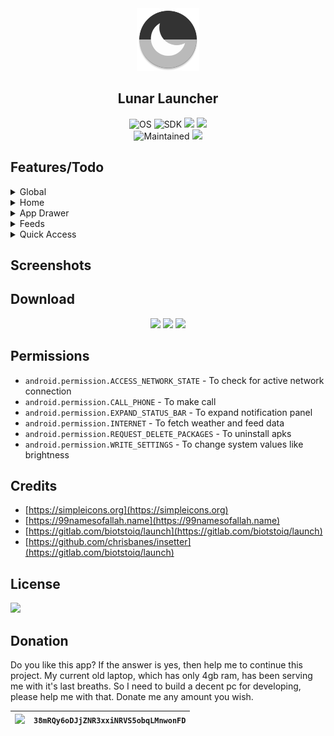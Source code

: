<div align='center'>
	<img src='fastlane/metadata/android/en-US/images/icon.png' alt='Lunar Launcher' width='100' height='100'>
    <h2>Lunar Launcher</h2>
    <p>
        <img src='https://img.shields.io/badge/Android-3DDC84?style=for-the-badge&logo=android&logoColor=white' alt='OS'>
        <img src='https://img.shields.io/badge/SDK-26-vibrant?style=for-the-badge' alt='SDK'>
		<img src='https://img.shields.io/badge/Java-ED8B00?style=for-the-badge&logo=java&logoColor=white'>
        <a href='https://github.com/iamrasel/lunar-launcher/blob/main/LICENSE'><img src='https://img.shields.io/badge/License-GPL%20v3-blue?style=for-the-badge'></a>
        <br>
		<img src='https://img.shields.io/badge/Maintained-yes-green?style=for-the-badge' alt='Maintained'>
        <a href='https://github.com/iamrasel/lunar-launcher/actions'><img src='https://img.shields.io/github/workflow/status/iamrasel/lunar-launcher/Build_Debug?style=for-the-badge'></a>
		<!--
		<a href='https://github.com/iamrasel/lunar-launcher/releases'><img src='https://img.shields.io/github/release/iamrasel/lunar-launcher?style=for-the-badge'></a>
		<img src='https://img.shields.io/github/downloads/iamrasel/lunar-launcher/total?style=for-the-badge' alt='Downloads'>
		-->
    </p>
</div>

## Features/Todo
<details><summary>Global</summary>

- [x] Material Design 3
  - [ ] Material You support
- [x] Day/night theme
- [x] Double tap: lock/sleep
  - [x] Accessibility (SDK >= 28)
  - [x] Device admin
  - [x] Root
- [x] Swipe down: expand notification panel
- [ ] Migration to Kotlin
- [ ] Yet to decide

</details>
<details><summary>Home</summary>

- [x] Battery status
  - [x] Circular percentage indicator
  - [x] Animation while charging
- [x] Time
  - [x] 12/24 format
- [x] Date
- [x] Weather
  - [x] Provider: OpenWeatherMap
  - [x] Celsius/Fahrenheit
- [x] Al Asma Ul Husna
  - [x] Arabic, English and English with meaning
- [x] Todo
  - [x] Add, delete, edit, copy
  - [ ] Auto destructive todo with notify
  - [x] Zero/three/five items in home screen

</details>
<details><summary>App Drawer</summary>

- [x] Quick search
- [x] Launch from search
- [x] Launch in freeform mode
- [x] Total apps count
- [ ] App rename
- [ ] App lock
- [ ] App hide
- [ ] Detailed app info

</details>
<details><summary>Feeds</summary>

- [ ] Device stats
- [x] RSS

</details>
<details><summary>Quick Access</summary>

- [x] Favourite apps (<=6)
- [x] Favourite contacts and urls (3+3)
- [x] Control system value
  - [x] Brightness
  - [x] Sound

</details>

## Screenshots

## Download
<div align='center'>

<img src='https://img.shields.io/badge/GitHub-100000?style=for-the-badge&logo=github&logoColor=white'>
<img src='https://img.shields.io/badge/F_Droid-1976D2?style=for-the-badge&logo=f-droid&logoColor=white'>
<img src='https://img.shields.io/static/v1?message=IzzyOnDroid&logo=android&labelColor=515151&color=009000&logoColor=white&label=%20&style=for-the-badge'>

</div>

## Permissions
- `android.permission.ACCESS_NETWORK_STATE` - To check for active network connection
- `android.permission.CALL_PHONE` - To make call
- `android.permission.EXPAND_STATUS_BAR` - To expand notification panel
- `android.permission.INTERNET` - To fetch weather and feed data
- `android.permission.REQUEST_DELETE_PACKAGES` - To uninstall apks
- `android.permission.WRITE_SETTINGS` - To change system values like brightness

## Credits
- [https://simpleicons.org](https://simpleicons.org)
- [https://99namesofallah.name](https://99namesofallah.name)
- [https://gitlab.com/biotstoiq/launch](https://gitlab.com/biotstoiq/launch)
- [https://github.com/chrisbanes/insetter](https://gitlab.com/biotstoiq/launch)

## License
<a href='https://github.com/iamrasel/lunar-launcher/blob/main/LICENSE'><img src='https://img.shields.io/badge/License-GPL%20v3-blue?style=for-the-badge'></a>

## Donation
Do you like this app? If the answer is yes, then help me to continue this project. My current old laptop, which has only 4gb ram, has been serving me with it's last breaths. So I need to build a decent pc for developing, please help me with that. Donate me any amount you wish.

<div align='center'>

|  ![](https://img.shields.io/badge/Bitcoin-000000?style=for-the-badge&logo=bitcoin&logoColor=white) | `38mRQy6oDJjZNR3xxiNRVS5obqLMnwonFD` |
|:---:|:---:|

</div>